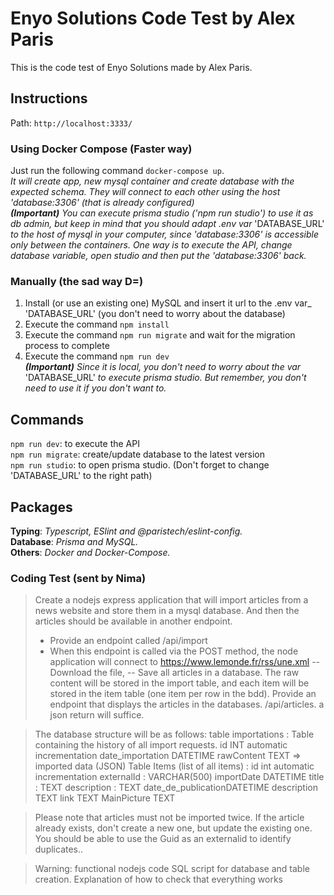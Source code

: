 # Enyo Solutions Code Test by Alex Paris
This is the code test of Enyo Solutions made by Alex Paris.

## Instructions
Path: `http://localhost:3333/`

### Using Docker Compose (Faster way)
Just run the following command `docker-compose up`. \
_It will create app, new mysql container and create database with the expected schema. They will connect to each other using the host 'database:3306' (that is already configured)_ \
_**(Important)** You can execute prisma studio ('npm run studio') to use it as db admin, but keep in mind that you should adapt .env var_ 'DATABASE_URL' _to the host of mysql in your computer, since 'database:3306' is accessible only between the containers. One way is to execute the API, change database variable, open studio and then put the 'database:3306' back._

### Manually (the sad way D=)
1. Install (or use an existing one) MySQL and insert it url to the .env var_ 'DATABASE_URL' (you don't need to worry about the database)
2. Execute the command `npm install`
3. Execute the command `npm run migrate` and wait for the migration process to complete
4. Execute the command `npm run dev` \
_**(Important)** Since it is local, you don't need to worry about the var_ 'DATABASE_URL' _to execute prisma studio. But remember, you don't need to use it if you don't want to._

## Commands
`npm run dev`: to execute the API \
`npm run migrate`: create/update database to the latest version \
`npm run studio`: to open prisma studio. (Don't forget to change 'DATABASE_URL' to the right path)

## Packages
**Typing**: _Typescript, ESlint and @paristech/eslint-config._ \
**Database**: _Prisma and MySQL._ \
**Others**: _Docker and Docker-Compose._

### Coding Test (sent by Nima)
>Create a nodejs express application that will import articles from a news website and store them in a mysql database. And then the articles should be available in another endpoint.
>- Provide an endpoint called /api/import
>- When this endpoint is called via the POST method, the node application will connect to https://www.lemonde.fr/rss/une.xml
>-- Download the file,
>-- Save all articles in a database. The raw content will be stored in the import table, and each item will be stored in the item table (one item per row in the bdd).
>Provide an endpoint that displays the articles in the databases. /api/articles. a json return will suffice.

>The database structure will be as follows:
>table importations : Table containing the history of all import requests.
>id INT automatic incrementation
>date_importation DATETIME
>rawContent TEXT => imported data (JSON)
>Table Items (list of all items) :
>id int automatic incrementation
>externalId : VARCHAR(500)
>importDate DATETIME
>title : TEXT
>description : TEXT
>date_de_publicationDATETIME
>description TEXT
>link TEXT
>MainPicture TEXT

>Please note that articles must not be imported twice. If the article already exists, don't create a new one, but update the existing one. You should be able to use the Guid as an externalid to identify duplicates..

>Warning:
>functional nodejs code
>SQL script for database and table creation.
>Explanation of how to check that everything works
